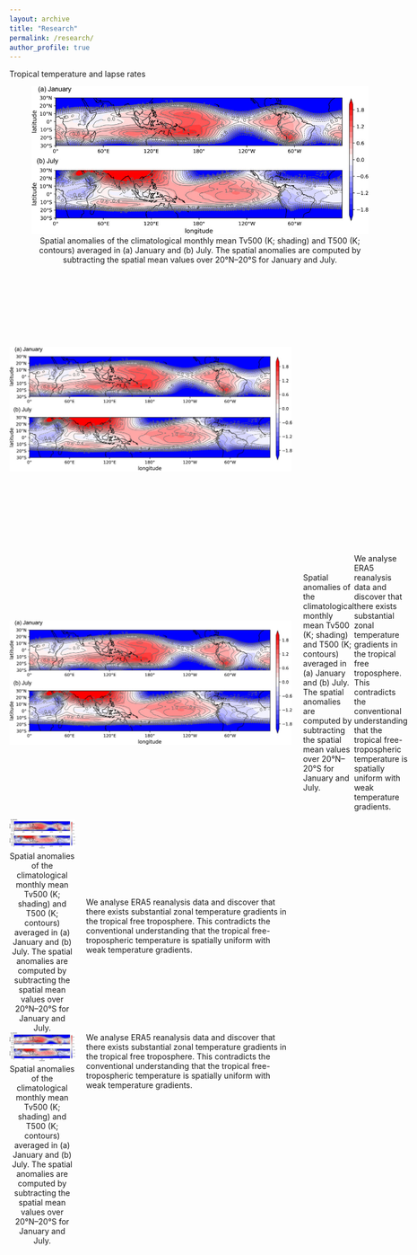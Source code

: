 ```yaml
---
layout: archive
title: "Research"
permalink: /research/
author_profile: true
---
```



Tropical temperature and lapse rates


<figure style="width: 600px; text-align: center;">
  <img src="/images/WTG.jpg" alt="Example Image" width="600px">
  <figcaption> Spatial anomalies of the climatological monthly mean Tv500 (K; shading) and T500 (K; contours) averaged in (a) January and (b) July. The spatial anomalies are computed by subtracting the spatial mean values over 20°N–20°S for January and July.</figcaption>
</figure>



<div style="display: flex; align-items: center;">
  <img src="/images/WTG.jpg" alt="Example Image" width="600px" style="margin-right: 600px;">
  <p style="max-width: 600px;">I used reanalysis data and discovered that there exists substantial zonal temperature gradients in the tropical free troposphere. This contradicts the conventional understanding that the tropical free-tropospheric temperature is spatially uniform with weak temperature gradients. .</p>
</div>

<div style="display: flex; align-items: center;">
  <img src="/images/WTG.jpg" alt="Example Image" width="600px" style="margin-right: 20px;">
  <figcaption> Spatial anomalies of the climatological monthly mean Tv500 (K; shading) and T500 (K; contours) averaged in (a) January and (b) July. The spatial anomalies are computed by subtracting the spatial mean values over 20°N–20°S for January and July.</figcaption>
  <p>We analyse ERA5 reanalysis data and discover that there exists substantial zonal temperature gradients in the tropical free troposphere. This contradicts the conventional understanding that the tropical free-tropospheric temperature is spatially uniform with weak temperature gradients.</p>
</div>

<div style="display: flex; align-items: center;">
  <div style="display: flex; flex-direction: column; align-items: center; width: 600px; margin-right: 20px;">
    <img src="/images/WTG.jpg" alt="Example Image" width="600px">
    <figcaption style="text-align: center; width: 100%; font-size: 14px; margin-top: 5px;">
      Spatial anomalies of the climatological monthly mean Tv500 (K; shading) and T500 (K; contours) averaged in (a) January and (b) July. The spatial anomalies are computed by subtracting the spatial mean values over 20°N–20°S for January and July.
    </figcaption>
  </div>
  <p style="max-width: 500px;">
    We analyse ERA5 reanalysis data and discover that there exists substantial zonal temperature gradients in the tropical free troposphere. This contradicts the conventional understanding that the tropical free-tropospheric temperature is spatially uniform with weak temperature gradients.
  </p>
</div>

<div style="display: flex; align-items: flex-start;">
  <!-- Image and Caption Container -->
  <div style="display: flex; flex-direction: column; align-items: center; width: 600px; margin-right: 20px;">
    <img src="/images/WTG.jpg" alt="Example Image" width="600px">
    <figcaption style="text-align: center; width: 100%; font-size: 14px; margin-top: 5px;">
      Spatial anomalies of the climatological monthly mean Tv500 (K; shading) and T500 (K; contours) averaged in (a) January and (b) July. The spatial anomalies are computed by subtracting the spatial mean values over 20°N–20°S for January and July.
    </figcaption>
  </div>
  <!-- Text Description -->
  <p style="max-width: 500px; margin-top: 0;">
    We analyse ERA5 reanalysis data and discover that there exists substantial zonal temperature gradients in the tropical free troposphere. This contradicts the conventional understanding that the tropical free-tropospheric temperature is spatially uniform with weak temperature gradients.
  </p>
</div>


